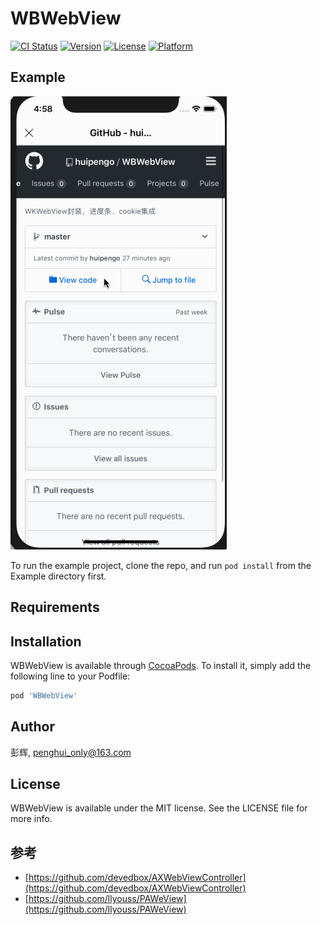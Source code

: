 # WBWebView

[![CI Status](https://img.shields.io/travis/彭辉/WBWebView.svg?style=flat)](https://travis-ci.org/彭辉/WBWebView)
[![Version](https://img.shields.io/cocoapods/v/WBWebView.svg?style=flat)](https://cocoapods.org/pods/WBWebView)
[![License](https://img.shields.io/cocoapods/l/WBWebView.svg?style=flat)](https://cocoapods.org/pods/WBWebView)
[![Platform](https://img.shields.io/cocoapods/p/WBWebView.svg?style=flat)](https://cocoapods.org/pods/WBWebView)

## Example
![效果显示](https://github.com/huipengo/WBWebView/blob/master/webview.gif)

To run the example project, clone the repo, and run `pod install` from the Example directory first.

## Requirements

## Installation

WBWebView is available through [CocoaPods](https://cocoapods.org). To install
it, simply add the following line to your Podfile:

```ruby
pod 'WBWebView'
```

## Author

彭辉,  penghui_only@163.com

## License

WBWebView is available under the MIT license. See the LICENSE file for more info.

## 参考
* [https://github.com/devedbox/AXWebViewController](https://github.com/devedbox/AXWebViewController) </br>
* [https://github.com/llyouss/PAWeView](https://github.com/llyouss/PAWeView)
